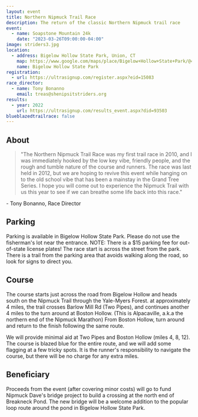 ```yaml
---
layout: event
title: Northern Nipmuck Trail Race
description: The return of the classic Northern Nipmuck trail race
event: 
  - name: Soapstone Mountain 24k
    date: "2023-03-26T09:00:00-04:00"
image: striders3.jpg
location:
  - address: Bigelow Hollow State Park, Union, CT
    map: https://www.google.com/maps/place/Bigelow+Hollow+State+Park/@41.9937703,-72.1322512,16z
    name: Bigelow Hollow State Park
registration: 
  - url: https://ultrasignup.com/register.aspx?eid=15083
race_director:
  - name: Tony Bonanno
    email: treas@shenipsitstriders.org
results:
  - year: 2022
    url: https://ultrasignup.com/results_event.aspx?did=93503
blueblazedtrailrace: false
---
```


## About
> "The Northern Nipmuck Trail Race was my first trail race in 2010, and I was immediately hooked by the low key vibe, friendly people, and the rough and tumble nature of the course and runners. The race was last held in 2012, but we are hoping to revive this event while hanging on to the old school vibe that has been a mainstay in the Grand Tree Series. I hope you will come out to experience the Nipmuck Trail with us this year to see if we can breathe some life back into this race."

\- Tony Bonanno, Race Director

## Parking

Parking is available in Bigelow Hollow State Park. Please do not use the fisherman's lot near the entrance.
NOTE: There is a $15 parking fee for out-of-state license plates!
The race start is across the street from the park. There is a trail from the parking area that avoids walking along the road, so look for signs to direct you.


## Course

The course starts just across the road from Bigelow Hollow and heads south on the Nipmuck Trail through the Yale-Myers Forest. at approximately 4 miles, the trail crosses Barlow Mill Rd (Two Pipes), and continues another 4 miles to the turn around at Boston Hollow. (This is Alpacaville, a.k.a the northern end of the Nipmuck Marathon) From Boston Hollow, turn around and return to the finish following the same route.

We will provide minimal aid at Two Pipes and Boston Hollow (miles 4, 8, 12). The course is blazed blue for the entire route, and we will add some flagging at a few tricky spots. It is the runner's responsibility to navigate the course, but there will be no charge for any extra miles.

## Beneficiary

Proceeds from the event (after covering minor costs) will go to fund Nipmuck Dave's bridge project to build a crossing at the north end of Breakneck Pond. The new bridge will be a welcome addition to the popular loop route around the pond in Bigelow Hollow State Park.
